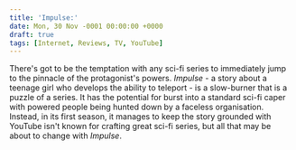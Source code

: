 ```yaml
---
title: 'Impulse:'
date: Mon, 30 Nov -0001 00:00:00 +0000
draft: true
tags: [Internet, Reviews, TV, YouTube]
---
```


There's got to be the temptation with any sci-fi series to immediately jump to the pinnacle of the protagonist's powers. _Impulse_ \- a story about a teenage girl who develops the ability to teleport - is a slow-burner that is a puzzle of a series. It has the potential for burst into a standard sci-fi caper with powered people being hunted down by a faceless organisation. Instead, in its first season, it manages to keep the story grounded with YouTube isn't known for crafting great sci-fi series, but all that may be about to change with _Impulse_.